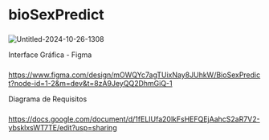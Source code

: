 # bioSexPredict

### 
![Untitled-2024-10-26-1308](https://github.com/user-attachments/assets/0a312976-a2c0-4174-84b6-ad404d3a26dc)


Interface Gráfica - Figma
###
https://www.figma.com/design/mOWQYc7agTUixNay8JUhkW/BioSexPredict?node-id=1-2&m=dev&t=8zA9JeyQQ2DhmGiQ-1


Diagrama de Requisitos
###
https://docs.google.com/document/d/1fELIUfa20lkFsHEFQEjAahcS2aR7V2-ybsklxsWT7TE/edit?usp=sharing
